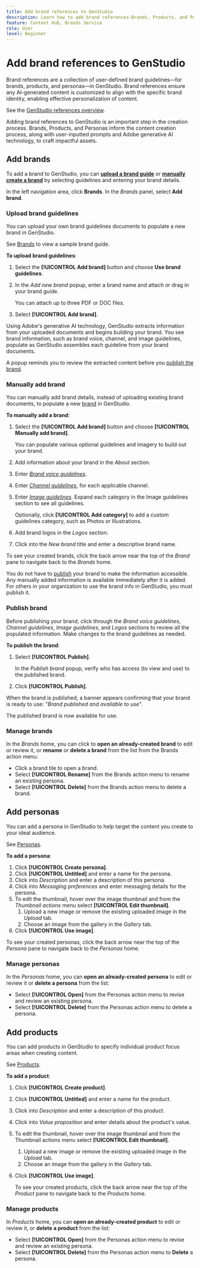 ```yaml
---
title: Add brand references to GenStudio
description: Learn how to add brand references—Brands, Products, and Personas—in Adobe [!DNL GenStudio].
feature: Content Hub, Brands Service
role: User
level: Beginner
---
```


# Add brand references to GenStudio

Brand references are a collection of user-defined brand guidelines—for brands, products, and personas—in GenStudio. Brand references ensure any AI-generated content is customized to align with the specific brand identity, enabling effective personalization of content.

See the [GenStudio references overview](/help/user-guide/references/overview.md).

Adding brand references to GenStudio is an important step in the creation process. Brands, Products, and Personas inform the content creation process, along with user-inputted prompts and Adobe generative AI technology, to craft impactful assets.

## Add brands

To add a brand to GenStudio, you can [**upload a brand guide**](#upload-brand-guidelines) or [**manually create a brand**](#manually-add-brand) by selecting guidelines and entering your brand details.

In the left navigation area, click **Brands**. In the _Brands_ panel, select **Add brand**.

### Upload brand guidelines

You can upload your own brand guidelines documents to populate a new brand in GenStudio.

See [Brands](/help/user-guide/references/brands.md) to view a sample brand guide.

**To upload brand guidelines**:

1. Select the **[!UICONTROL Add brand]** button and choose **Use brand guidelines**.
1. In the _Add new brand_ popup, enter a brand name and attach or drag in your brand guide.

   You can attach up to three PDF or DOC files.

1. Select **[!UICONTROL Add brand]**.

Using Adobe's generative AI technology, GenStudio extracts information from your uploaded documents and begins building your brand. You see brand information, such as brand voice, channel, and image guidelines, populate as GenStudio assembles each guideline from your brand documents.

A popup reminds you to review the extracted content before you [publish the brand](#publish-brand).

### Manually add brand

You can manually add brand details, instead of uploading existing brand documents, to populate a new [brand](brands.md) in GenStudio.

**To manually add a brand**:

1. Select the **[!UICONTROL Add brand]** button and choose **[!UICONTROL Manually add brand]**.

   You can populate various optional guidelines and imagery to build out your brand.

1. Add information about your brand in the _About_ section.
1. Enter [_Brand voice guidelines_](brands.md#brand-voice-guidelines).
1. Enter [_Channel guidelines_](brands.md#channel-guidelines), for each applicable channel.
1. Enter [_Image guidelines_](brands.md#image-guidelines). Expand each category in the Image guidelines section to see all guidelines.

   Optionally, click **[!UICONTROL Add category]** to add a custom guidelines category, such as Photos or Illustrations.

1. Add brand logos in the _Logos_ section.
1. Click into the _New brand_ title and enter a descriptive brand name.

To see your created brands, click the back arrow near the top of the _Brand_ pane to navigate back to the _Brands_ home.

You do not have to [publish](#publish-brand) your brand to make the information accessible. Any manually added information is available immediately after it is added. For others in your organization to use the brand info in GenStudio, you must publish it.

### Publish brand

Before publishing your brand, click through the _Brand voice guidelines_, _Channel guidelines_, _Image guidelines_, and _Logos_ sections to review all the populated information. Make changes to the brand guidelines as needed.

**To publish the brand**:

1. Select **[!UICONTROL Publish]**.

   In the _Publish brand_ popup, verify who has access (to view and use) to the published brand.

1. Click **[!UICONTROL Publish]**.

When the brand is published, a banner appears confirming that your brand is ready to use: "*Brand published and available to use*".

The published brand is now available for use.

### Manage brands

In the _Brands_ home, you can click to **open an already-created brand** to edit or review it, or **rename** or **delete a brand** from the list from the Brands action menu:

* Click a brand tile to open a brand.
* Select **[!UICONTROL Rename]** from the Brands action menu to rename an existing persona.
* Select **[!UICONTROL Delete]** from the Brands action menu to delete a brand.

## Add personas

You can add a persona in GenStudio to help target the content you create to your ideal audience. <!-- Add Rename, display, reposition functionality -->

See [Personas](personas.md).

**To add a persona**:

1. Click **[!UICONTROL Create persona]**.
1. Click **[!UICONTROL Untitled]** and enter a name for the persona.
1. Click into _Description_ and enter a description of this persona.
1. Click into _Messaging preferences_ and enter messaging details for the persona.
1. To edit the thumbnail, hover over the image thumbnail and from the _Thumbnail actions_ menu select **[!UICONTROL Edit thumbnail]**.
   1. Upload a new image or remove the existing uploaded image in the _Upload_ tab.
   1. Choose an image from the gallery in the _Gallery_ tab.
1. Click **[!UICONTROL Use image]**.

  To see your created personas, click the back arrow near the top of the _Persona_ pane to navigate back to the _Personas_ home.

### Manage personas

In the _Personas_ home, you can **open an already-created persona** to edit or review it or **delete a persona** from the list:

* Select **[!UICONTROL Open]** from the Personas action menu to revise and review an existing persona.
* Select **[!UICONTROL Delete]** from the Personas action menu to delete a persona.

## Add products

You can add products in GenStudio to specify individual product focus areas when creating content. <!-- Add Rename, display, reposition functionality -->

See [Products](products.md).

**To add a product**:

1. Click **[!UICONTROL Create product]**.
1. Click **[!UICONTROL Untitled]** and enter a name for the product.
1. Click into _Description_ and enter a description of this product.
1. Click into _Value proposition_ and enter details about the product's value.
1. To edit the thumbnail, hover over the image thumbnail and from the Thumbnail actions menu select **[!UICONTROL Edit thumbnail]**.
   1. Upload a new image or remove the existing uploaded image in the _Upload_ tab.
   1. Choose an image from the gallery in the _Gallery_ tab.
1. Click **[!UICONTROL Use image]**.

   To see your created products, click the back arrow near the top of the _Product_ pane to navigate back to the _Products_ home.

### Manage products

In _Products_ home, you can **open an already-created product** to edit or review it, or **delete a product** from the list:

* Select **[!UICONTROL Open]** from the Personas action menu to revise and review an existing persona.
* Select **[!UICONTROL Delete]** from the Personas action menu to **Delete** a persona.
